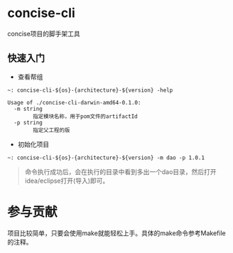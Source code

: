 # concise-cli

concise项目的脚手架工具

## 快速入门

* 查看帮组

```shell
~: concise-cli-${os}-{architecture}-${version} -help

Usage of ./concise-cli-darwin-amd64-0.1.0:
  -m string
    	指定模块名称，用于pom文件的artifactId
  -p string
    	指定父工程的版
```

* 初始化项目

```shell
~: concise-cli-${os}-{architecture}-${version} -m dao -p 1.0.1
```

> 命令执行成功后，会在执行的目录中看到多出一个dao目录，然后打开idea/eclipse打开(导入)即可。

# 参与贡献

项目比较简单，只要会使用make就能轻松上手。具体的make命令参考Makefile的注释。